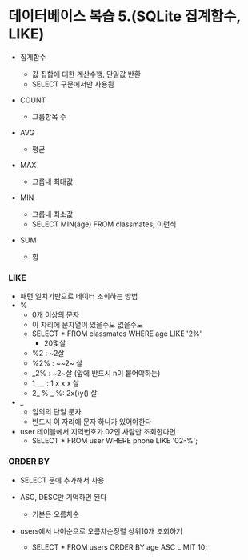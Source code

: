 # 데이터베이스 복습 5.(SQLite 집계함수, LIKE)



- 집계함수
  - 값 집합에 대한 계산수행, 단일값 반환
  - SELECT 구문에서만 사용됨

- COUNT 
  - 그룹항목 수
- AVG 
  - 평균
- MAX
  - 그룹내 최대값
- MIN
  - 그룹내 최소값
  - SELECT MIN(age) FROM classmates; 이런식
- SUM
  - 합



### LIKE

- 패턴 일치기반으로 데이터 조회하는 방법
- %
  - 0개 이상의 문자
  - 이 자리에 문자열이 있을수도 없을수도
  - SELECT * FROM classmates WHERE age LIKE '2%'
    - 20몇살
  - %2 : ~2살
  - %2% : ~~2~ 살
  - _2% : ~2~살 (앞에 반드시 n이 붙어야하는)
  - 1___ : 1 x x x 살
  - 2_ % _ %: 2x()y() 살
- _
  - 임의의 단일 문자
  - 반드시 이 자리에 문자 하나가 있어야한다
- user 테이블에서 지역번호가 02인 사람만 조회한다면
  - SELECT * FROM user WHERE phone LIKE '02-%';



### ORDER BY

- SELECT 문에 추가해서 사용

- ASC, DESC만 기억하면 된다

  - 기본은 오름차순

- users에서 나이순으로 오름차순정렬 상위10개 조회하기

  - SELECT * FROM users ORDER BY age ASC LIMIT 10;

    